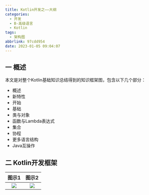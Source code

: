 ```yaml
---
title: Kotlin开发之——大纲
categories:
  - 开发
  - B-高级语言
  - Kotlin
tags:
  - 架构图
abbrlink: 97cdd954
date: 2023-01-05 09:04:07
---
```

## 一 概述

本文是对整个Kotlin基础知识总结得到的知识框架图，包含以下几个部分：

* 概述
* 新特性
* 开始
* 基础
* 类与对象
* 函数与Lambda表达式
* 集合
* 协程
* 更多语言结构
* Java互操作

<!--more-->

## 二 Kotlin开发框架

| 图示1  | 图示2 |
| :----: | :---: |
| ![][1] | ![][2] |



[1]:https://cdn.jsdelivr.net/gh/PGzxc/CDN/blog-kotlin/kotlin-all-xmind-struct-1.png
[2]:https://cdn.jsdelivr.net/gh/PGzxc/CDN/blog-kotlin/kotlin-all-xmind-struct-2.png